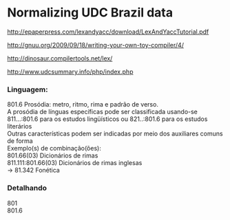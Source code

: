# Normalizing UDC Brazil data

http://epaperpress.com/lexandyacc/download/LexAndYaccTutorial.pdf

http://gnuu.org/2009/09/18/writing-your-own-toy-compiler/4/

http://dinosaur.compilertools.net/lex/

http://www.udcsummary.info/php/index.php

### Linguagem:

801.6	Prosódia: metro, ritmo, rima e padrão de verso.   
A prosódia de línguas específicas pode ser classificada usando-se 811...:801.6 para os estudos lingüísticos ou 821..:801.6 para os estudos literários   
Outras características podem ser indicadas por meio dos auxiliares comuns de forma     
Exemplo(s) de combinação(ões):    
      801.66(03) Dicionários de rimas     
      811.111:801.66(03) Dicionários de rimas inglesas    
      → 81.342 Fonética    



### Detalhando

801  
801.6  
